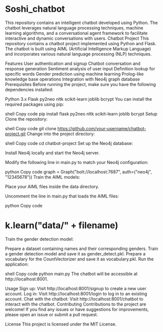 # Soshi_chatbot
This repository contains an intelligent chatbot developed using Python. The chatbot leverages natural language processing techniques, machine learning algorithms, and a conversational agent framework to facilitate interactive and dynamic conversations with users.
Chatbot Project
This repository contains a chatbot project implemented using Python and Flask. The chatbot is built using AIML (Artificial Intelligence Markup Language) and incorporates various natural language processing (NLP) techniques.

Features
User authentication and signup
Chatbot conversation and response generation
Sentiment analysis of user input
Definition lookup for specific words
Gender prediction using machine learning
Prolog-like knowledge base operations
Integration with Neo4j graph database
Prerequisites
Before running the project, make sure you have the following dependencies installed:

Python 3.x
Flask
py2neo
nltk
scikit-learn
joblib
bcrypt
You can install the required packages using pip:

shell
Copy code
pip install flask py2neo nltk scikit-learn joblib bcrypt
Setup
Clone the repository:

shell
Copy code
git clone https://github.com/your-username/chatbot-project.git
Change into the project directory:

shell
Copy code
cd chatbot-project
Set up the Neo4j database:

Install Neo4j locally and start the Neo4j server.

Modify the following line in main.py to match your Neo4j configuration:

python
Copy code
graph = Graph("bolt://localhost:7687", auth=("neo4j", "12345678"))
Train the AIML models:

Place your AIML files inside the data directory.

Uncomment the line in main.py that loads the AIML files:

python
Copy code
# k.learn("data/" + filename)
Train the gender detection model:

Prepare a dataset containing names and their corresponding genders.
Train a gender detection model and save it as gender_detect.pkl.
Prepare a vocabulary for the CountVectorizer and save it as vocabulary.pkl.
Run the application:

shell
Copy code
python main.py
The chatbot will be accessible at http://localhost:8001.

Usage
Sign up: Visit http://localhost:8001/signup to create a new user account.
Log in: Visit http://localhost:8001/login to log in to an existing account.
Chat with the chatbot: Visit http://localhost:8001/chatbot to interact with the chatbot.
Contributing
Contributions to the project are welcome! If you find any issues or have suggestions for improvements, please open an issue or submit a pull request.

License
This project is licensed under the MIT License.
